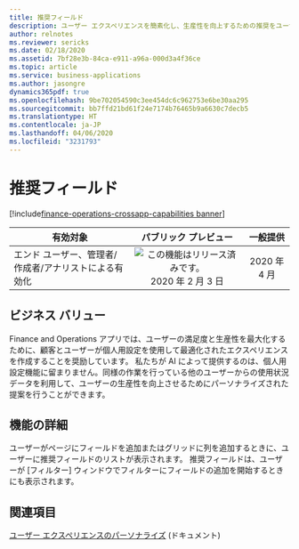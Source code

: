 ```yaml
---
title: 推奨フィールド
description: ユーザー エクスペリエンスを簡素化し、生産性を向上するための推奨をユーザーに提示します。
author: relnotes
ms.reviewer: sericks
ms.date: 02/18/2020
ms.assetid: 7bf28e3b-84ca-e911-a96a-000d3a4f36ce
ms.topic: article
ms.service: business-applications
ms.author: jasongre
dynamics365pdf: true
ms.openlocfilehash: 9be702054590c3ee454dc6c962753e6be30aa295
ms.sourcegitcommit: bb7ffd21bd61f24e7174b76465b9a6630c7decb5
ms.translationtype: HT
ms.contentlocale: ja-JP
ms.lasthandoff: 04/06/2020
ms.locfileid: "3231793"
---
```

# <a name="recommended-fields"></a>推奨フィールド
[!include[finance-operations-crossapp-capabilities banner](../includes/finance-operations-crossapp-capabilities.md)]

| 有効対象    |  パブリック プレビュー | 一般提供 | 
| ---------- | :----------: |:----------: |
|エンド ユーザー、管理者/作成者/アナリストによる有効化|![この機能はリリース済みです。](/dynamics365-release-plan/media/green-checkmark.png "この機能はリリース済みです。") 2020 年 2 月 3 日| 2020 年 4 月|


## <a name="business-value"></a>ビジネス バリュー
<!-- bv start -->
Finance and Operations アプリでは、ユーザーの満足度と生産性を最大化するために、顧客とユーザーが個人用設定を使用して最適化されたエクスペリエンスを作成することを奨励しています。 私たちが AI によって提供するのは、個人用設定機能に留まりません。同様の作業を行っている他のユーザーからの使用状況データを利用して、ユーザーの生産性を向上させるためにパーソナライズされた提案を行うことができます。
<!-- bv end -->



## <a name="feature-details"></a>機能の詳細
<!--feature detail start -->
ユーザーがページにフィールドを追加またはグリッドに列を追加するときに、ユーザーに推奨フィールドのリストが表示されます。 推奨フィールドは、ユーザーが [フィルター] ウィンドウでフィルターにフィールドの追加を開始するときにも表示されます。
<!--feature detail end -->










## <a name="see-also"></a>関連項目


<!--docs start-->
[ユーザー エクスペリエンスのパーソナライズ](https://docs.microsoft.com/dynamics365/fin-ops-core/fin-ops/get-started/personalize-user-experience) (ドキュメント)
<!--docs end-->

